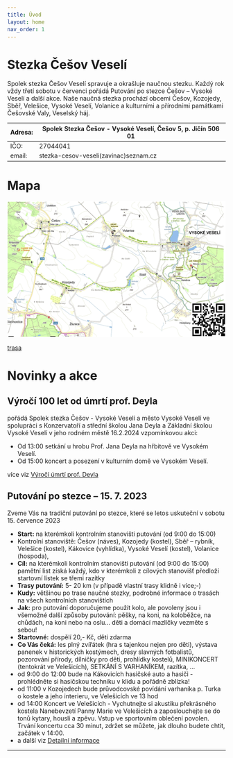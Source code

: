 ```yaml
---
title: Úvod
layout: home
nav_order: 1
---
```


# Stezka Češov Veselí

Spolek stezka Češov Veselí spravuje a okrašluje naučnou stezku. Každý rok vždy třetí sobotu v červenci pořádá Putování po stezce Češov – Vysoké Veselí a další akce. Naše naučná stezka prochází obcemi Češov, Kozojedy, Sběř, Velešice, Vysoké Veselí, Volanice a kulturními a přírodními památkami Češovské Valy, Veselský háj.

| Adresa:| Spolek Stezka Češov - Vysoké Veselí, Češov 5, p. Jičín 506 01|
|--|--|
| IČO:| 27044041|
| email: | stezka-cesov-veseli(zavinac)seznam.cz | 

# Mapa

![mapa](img/stezka-mapa.png)

[trasa](trasa.html)

# Novinky a akce

## Výročí 100 let od úmrtí prof. Deyla 
pořádá Spolek stezka Češov - Vysoké Veselí a město Vysoké Veselí ve spolupráci s Konzervatoří a střední školou Jana Deyla a Základní školou Vysoké Veselí v jeho rodném městě 16.2.2024 vzpomínkovou akci:
  * Od 13:00 setkání u hrobu Prof. Jana Deyla na hřbitově ve Vysokém Veselí.
  * Od 15:00 koncert a posezení v kulturním domě ve Vysokém Veselí.

více viz [Výročí úmrtí prof. Deyla](prof.deyl.md)

## Putování po stezce – 15. 7. 2023
Zveme Vás na tradiční putování po stezce, které se letos uskuteční v sobotu 15. července 2023
- **Start:** na kterémkoli kontrolním stanovišti putování (od 9:00 do 15:00)
- Kontrolní stanoviště: Češov (náves), Kozojedy (kostel), Sběř – rybník, Velešice (kostel), Kákovice (vyhlídka), Vysoké Veselí (kostel), Volanice (hospoda), 
- **Cíl:**  na kterémkoli kontrolním stanovišti putování (od 9:00 do 15:00)
pamětní list získá každý, kdo v kterémkoli z cílových stanovišť předloží startovní lístek se třemi razítky
- **Trasy putování:** 5- 20 km (v případě vlastní trasy klidně i více;-)
- **Kudy:** většinou po trase naučné stezky, podrobné informace o trasách na všech kontrolních stanovištích
- **Jak:** pro putování doporučujeme použít kolo, ale povoleny jsou i všemožné další způsoby putování: pěšky, na koni, na koloběžce, na chůdách, na koni nebo na oslu… děti a domácí mazlíčky vezměte s sebou!
- **Startovné:** dospělí 20,- Kč, děti zdarma
- **Co Vás čeká:** les plný zvířátek (hra s tajenkou nejen pro děti), výstava panenek v historických kostýmech, dresy slavných fotbalistů, pozorování přírody, dílničky pro děti, prohlídky kostelů, MINIKONCERT (tentokrát ve Velešicích), SETKÁNÍ S VARHANÍKEM, razítka, …
- od 9:00 do 12:00 bude na Kákovicích hasičské auto a hasiči - prohlédněte si hasičskou techniku v klidu a pořádně zblízka!
- od 11:00 v Kozojedech bude průvodcovské povídání varhaníka p. Turka o kostele a jeho interieru, ve Velešicích ve 13 hod
- od 14:00 Koncert ve Velešicích - Vychutnejte si akustiku překrásného kostela Nanebevzetí Panny Marie ve Velešicích a zaposlouchejte se do tonů kytary, houslí a zpěvu. Vstup ve sportovním oblečení povolen. Trvání koncertu cca 30 minut, zdržet se můžete, jak dlouho budete chtít, začátek v 14:00.
- a další viz [Detailní informace](putovani.html)
----

[^1]: [It can take up to 10 minutes for changes to your site to publish after you push the changes to GitHub](https://docs.github.com/en/pages/setting-up-a-github-pages-site-with-jekyll/creating-a-github-pages-site-with-jekyll#creating-your-site).

[Just the Docs]: https://just-the-docs.github.io/just-the-docs/

